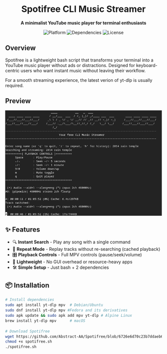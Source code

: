 <h1 align="center">Spotifree CLI Music Streamer</h1>
<p align="center">
  <strong>A minimalist YouTube music player for terminal enthusiasts</strong>
</p>

<div align="center">
  <img src="https://img.shields.io/badge/Platform-Linux%20%7C%20macOS%20%7C%20WSL-blue" alt="Platform">
  <img src="https://img.shields.io/badge/Dependencies-yt--dlp%20%7C%20mpv-green" alt="Dependencies">
  <img src="https://img.shields.io/badge/License-MIT-yellow" alt="License">
</div>

## Overview

Spotifree is a lightweight bash script that transforms your terminal into a YouTube music player without ads or distractions. Designed for keyboard-centric users who want instant music without leaving their workflow. 

For a smooth streaming experience, the latest verion of yt-dlp is usually required.

## Preview

![Alt Text](https://github.com/Abstract-AA/Spotifree/blob/62aed69e94f47732674bf692ddd973492c18acdc/Screenshot%20from%202025-07-09%2014-06-01.png)


## ✨ Features

- 🔍 **Instant Search** - Play any song with a single command
- 🔁 **Repeat Mode** - Replay tracks without re-searching (cached playback)
- 🎛️ **Playback Controls** - Full MPV controls (pause/seek/volume)
- 🚀 **Lightweight** - No GUI overhead or resource-heavy apps
- 🛠️ **Simple Setup** - Just bash + 2 dependencies

## 📦 Installation

```bash
# Install dependencies
sudo apt install yt-dlp mpv  # Debian/Ubuntu
sudo dnf install yt-dlp mpv #Fedora and its derivatives
sudo apk update && sudo apk add mpv yt-dlp # Alpine Linux
brew install yt-dlp mpv      # macOS

# Download Spotifree
wget https://github.com/Abstract-AA/Spotifree/blob/6726e6d70c23b7ddaeb604a770b029bdbd62ad4e/spotifree.sh
chmod +x spotifree.sh
./spotifree.sh
